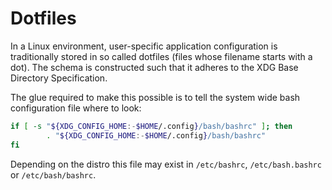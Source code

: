 # Dotfiles

In a Linux environment, user-specific application configuration is traditionally stored in so called dotfiles (files whose filename starts with a dot). The schema is constructed such that it adheres to the XDG Base Directory Specification.

The glue required to make this possible is to tell the system wide bash configuration file where to look:

```bash
if [ -s "${XDG_CONFIG_HOME:-$HOME/.config}/bash/bashrc" ]; then
        . "${XDG_CONFIG_HOME:-$HOME/.config}/bash/bashrc"
fi
```

Depending on the distro this file may exist in `/etc/bashrc`, `/etc/bash.bashrc` or `/etc/bash/bashrc`.
